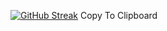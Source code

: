 [![GitHub Streak](https://github-readme-streak-stats.herokuapp.com?user=flaced&theme=holi-theme&hide_border=true)](https://git.io/streak-stats)
Copy To Clipboard
